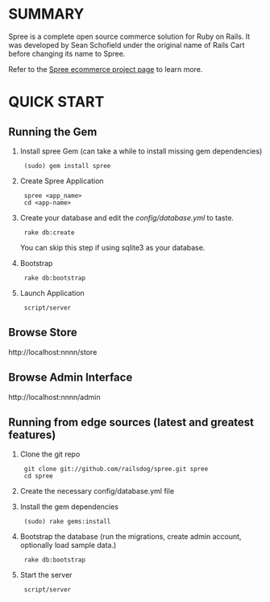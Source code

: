 
SUMMARY
=======

Spree is a complete open source commerce solution for Ruby on Rails.
It was developed by Sean Schofield under the original name of Rails
Cart before changing its name to Spree.

Refer to the [Spree ecommerce project page](http://spreecommerce.com) 
to learn more.


QUICK START
===========

Running the Gem
---------------

1. Install spree Gem (can take a while to install missing gem dependencies)

        (sudo) gem install spree

2. Create Spree Application 

        spree <app_name>
        cd <app-name>

3. Create your database and edit the _config/database.yml_ to taste.

        rake db:create

    You can skip this step if using sqlite3 as your database.

4. Bootstrap

        rake db:bootstrap

5. Launch Application

        script/server


Browse Store
------------

http://localhost:nnnn/store

Browse Admin Interface
----------------------

http://localhost:nnnn/admin



Running from edge sources (latest and greatest features)
--------------------------------------------------------

1. Clone the git repo

        git clone git://github.com/railsdog/spree.git spree
        cd spree

2. Create the necessary config/database.yml file
        
3. Install the gem dependencies

        (sudo) rake gems:install
        
4. Bootstrap the database (run the migrations, create admin account, optionally load sample data.)

        rake db:bootstrap

5. Start the server

        script/server


